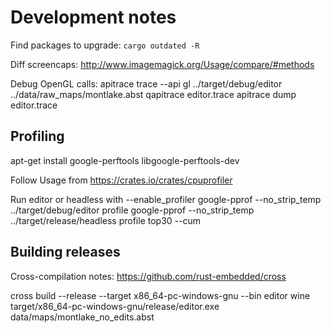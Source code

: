 # Development notes

Find packages to upgrade: `cargo outdated -R`

Diff screencaps: http://www.imagemagick.org/Usage/compare/#methods

Debug OpenGL calls:
	apitrace trace --api gl ../target/debug/editor ../data/raw_maps/montlake.abst
	qapitrace editor.trace
	apitrace dump editor.trace

## Profiling

apt-get install google-perftools libgoogle-perftools-dev

Follow Usage from https://crates.io/crates/cpuprofiler

Run editor or headless with --enable_profiler
google-pprof --no_strip_temp ../target/debug/editor profile
google-pprof --no_strip_temp ../target/release/headless profile
top30 --cum

## Building releases

Cross-compilation notes: https://github.com/rust-embedded/cross

cross build --release --target x86_64-pc-windows-gnu --bin editor
wine target/x86_64-pc-windows-gnu/release/editor.exe data/maps/montlake_no_edits.abst
